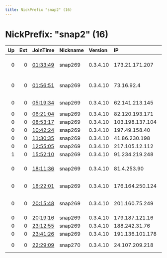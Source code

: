 ```yaml
---
title: NickPrefix "snap2" (16)
---
```


# NickPrefix: "snap2" (16)

|   Up |   Ext | JoinTime                                                                                            | Nickname   | Version   | IP              | AS                                      | CC   |   ORp |   Dirp | OS    | Contact   |   eFamMembers |
|-----:|------:|:----------------------------------------------------------------------------------------------------|:-----------|:----------|:----------------|:----------------------------------------|:-----|------:|-------:|:------|:----------|--------------:|
|    0 |     0 | [01:33:49](https://metrics.torproject.org/rs.html#details/9B89B30F8074634DDCE9848B6D2367B4BEED24CC) | snap269    | 0.3.4.10  | 173.21.171.207  | Mediacom Communications Corp            | us   | 40323 |      0 | Linux | None      |             1 |
|    0 |     0 | [01:56:51](https://metrics.torproject.org/rs.html#details/DF694CB1F3F74A6E8E6A050DAAAE616812BE0F6B) | snap269    | 0.3.4.10  | 73.16.92.4      | Comcast Cable Communications, LLC       | us   | 40545 |      0 | Linux | None      |             1 |
|    0 |     0 | [05:19:34](https://metrics.torproject.org/rs.html#details/8D736B83CCC48CA0E75B92BE45E02D373747555B) | snap269    | 0.3.4.10  | 62.141.213.145  | Multimedia Polska S.A.                  | pl   | 32903 |      0 | Linux | None      |             1 |
|    0 |     0 | [06:21:04](https://metrics.torproject.org/rs.html#details/8E2816927024FE6EB8F51FB5470DB7445C0B456F) | snap269    | 0.3.4.10  | 82.120.193.171  | Orange                                  | fr   | 38337 |      0 | Linux | None      |             1 |
|    0 |     0 | [08:53:17](https://metrics.torproject.org/rs.html#details/FBEA1EA0CFFFB7E9B8A687A1B898FF01FF9323DD) | snap269    | 0.3.4.10  | 103.198.137.104 | Dot Internet                            | bd   | 42947 |      0 | Linux | None      |             1 |
|    0 |     0 | [10:42:24](https://metrics.torproject.org/rs.html#details/2527C412C76760971714C3F8A9845BE48541D956) | snap269    | 0.3.4.10  | 197.49.158.40   | TE-AS                                   | eg   | 45969 |      0 | Linux | None      |             1 |
|    0 |     0 | [11:30:35](https://metrics.torproject.org/rs.html#details/302415499C2AB2402E28DACD7BAE2C5B09AF280F) | snap269    | 0.3.4.10  | 41.86.230.198   | ISOCEL                                  | bj   | 33813 |      0 | Linux | None      |             1 |
|    0 |     0 | [12:55:05](https://metrics.torproject.org/rs.html#details/5A0E67685AF29367FFD09E1B5B97565AC1F40E6A) | snap269    | 0.3.4.10  | 217.105.12.112  | Liberty Global B.V.                     | nl   | 46831 |      0 | Linux | None      |             1 |
|    1 |     0 | [15:52:10](https://metrics.torproject.org/rs.html#details/B47AF431D0E781C59F5AC8FE81D1649164CA3FDA) | snap269    | 0.3.4.10  | 91.234.219.248  | Image TV Ltd                            | uz   | 39833 |      0 | Linux | None      |             1 |
|    0 |     0 | [18:11:36](https://metrics.torproject.org/rs.html#details/73B5A70AB48FA1A37B942AC29AC91C7C2DBF5CA9) | snap269    | 0.3.4.10  | 81.4.253.90     | Closed Joint Stock Company TransTeleCom | ru   | 42523 |      0 | Linux | None      |             1 |
|    0 |     0 | [18:22:01](https://metrics.torproject.org/rs.html#details/DCC985DB3C66D4EB9E50FE1EE8D301B76CE4375D) | snap269    | 0.3.4.10  | 176.164.250.124 | Bouygues Telecom SA                     | fr   | 38175 |      0 | Linux | None      |             1 |
|    0 |     0 | [20:15:48](https://metrics.torproject.org/rs.html#details/7D7813896B77770C35C90773D9016A9C8E79C78E) | snap269    | 0.3.4.10  | 201.160.75.249  | Cablemas Telecomunicaciones SA de CV    | mx   | 37911 |      0 | Linux | None      |             1 |
|    0 |     0 | [20:19:16](https://metrics.torproject.org/rs.html#details/86E88FCDFB53A8DA3C1DA2E409E4F725F6BE7E95) | snap269    | 0.3.4.10  | 179.187.121.16  | Telefonica Data S.A.                    | br   | 38837 |      0 | Linux | None      |             1 |
|    0 |     0 | [23:12:55](https://metrics.torproject.org/rs.html#details/7820254249B013F7DA584B860F058F7B682BF478) | snap269    | 0.3.4.10  | 188.242.31.76   | SkyNet Ltd.                             | ru   | 42697 |      0 | Linux | None      |             1 |
|    0 |     0 | [23:41:26](https://metrics.torproject.org/rs.html#details/D5172582493C264F1EB5AB1B84719BDACE08E82B) | snap269    | 0.3.4.10  | 191.136.101.178 | Tim Celular S.A.                        | br   | 45335 |      0 | Linux | None      |             1 |
|    0 |     0 | [22:29:09](https://metrics.torproject.org/rs.html#details/B1FFEAE854F989B609204827E366C343C16D18E8) | snap270    | 0.3.4.10  | 24.107.209.218  | Charter Communications                  | us   | 43585 |      0 | Linux | None      |             1 |
